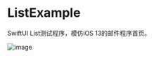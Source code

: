 # ListExample
SwiftUI List测试程序，模仿iOS 13的邮件程序首页。

 ![image](https://github.com/fatbobman/ListExample/ListExample/ScreenShot/screen.gif)
